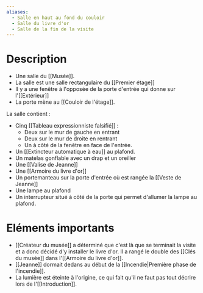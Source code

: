 ```yaml
---
aliases:
  - Salle en haut au fond du couloir
  - Salle du livre d'or
  - Salle de la fin de la visite
---
```

# Description
- Une salle du [[Musée]].
- La salle est une salle rectangulaire du [[Premier étage]]
- Il y a une fenêtre à l'opposée de la porte d'entrée qui donne sur l'[[Extérieur]]
- La porte mène au [[Couloir de l'étage]].

La salle contient : 
- Cinq [[Tableau expressionniste falsifié]] :
	- Deux sur le mur de gauche en entrant
	- Deux sur le mur de droite en rentrant
	- Un à côté de la fenêtre en face de l'entrée.
- Un [[Extincteur automatique à eau]] au plafond.
- Un matelas gonflable avec un drap et un oreiller
- Une [[Valise de Jeanne]]
- Une [[Armoire du livre d'or]]
- Un portemanteau sur la porte d'entrée où est rangée la [[Veste de Jeanne]]
- Une lampe au plafond
- Un interrupteur situé à côté de la porte qui permet d'allumer la lampe au plafond.

# Eléments importants
- [[Créateur du musée]] a déterminé que c'est là que se terminait la visite et a donc décidé d'y installer le livre d'or. Il a rangé le double des [[Clés du musée]] dans l'[[Armoire du livre d'or]].
- [[Jeanne]] dormait dedans au début de la [[Incendie|Première phase de l'incendie]].
- La lumière est éteinte à l'origine, ce qui fait qu'il ne faut pas tout décrire lors de l'[[Introduction]].